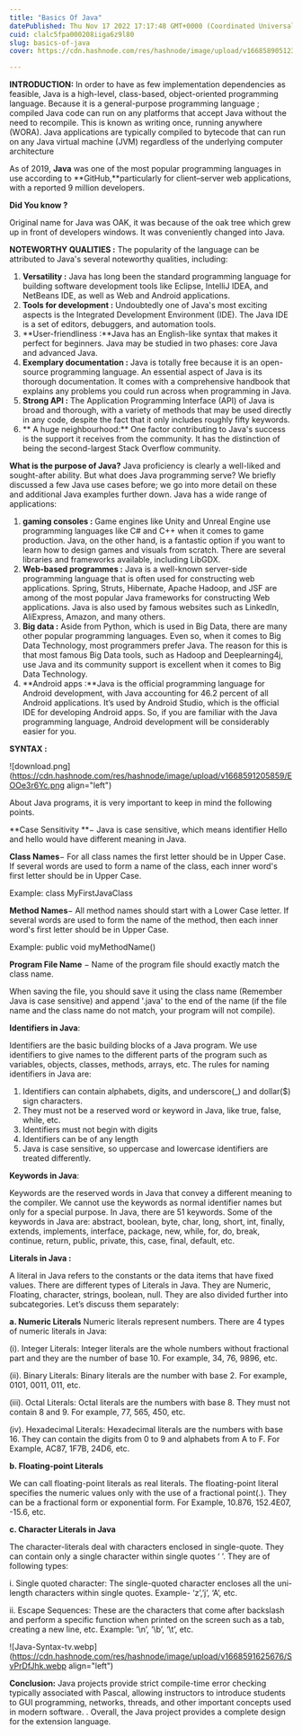 ```yaml
---
title: "Basics Of Java"
datePublished: Thu Nov 17 2022 17:17:48 GMT+0000 (Coordinated Universal Time)
cuid: clalc5fpa000208iiga6z9l80
slug: basics-of-java
cover: https://cdn.hashnode.com/res/hashnode/image/upload/v1668589051233/KGbVmziX1.png

---
```


**INTRODUCTION:**
In order to have as few implementation dependencies as feasible, Java is a high-level, class-based, object-oriented programming language. Because it is a general-purpose programming language ; compiled Java code can run on any platforms that accept Java without the need to recompile. This is known as writing once, running anywhere (WORA).
Java applications are typically compiled to bytecode that can run on any Java virtual machine (JVM) regardless of the underlying computer architecture

As of 2019, **Java** was one of the most popular programming languages in use according to **GitHub,**particularly for client–server web applications, with a reported 9 million developers.

**Did You know ?**

Original name for Java was OAK, it was because of the oak tree which grew up in front of developers windows. It was conveniently changed into Java.

**NOTEWORTHY QUALITIES :**
The popularity of the language can be attributed to Java's several noteworthy qualities, including:

1. **Versatility :** Java has long been the standard programming language for building software development tools like Eclipse, IntelliJ IDEA, and NetBeans IDE, as well as Web and Android applications.
2. **Tools for development :** Undoubtedly one of Java's most exciting aspects is the Integrated Development Environment (IDE). The Java IDE is a set of editors, debuggers, and automation tools.
3. **User-friendliness :**Java has an English-like syntax that makes it perfect for beginners. Java may be studied in two phases: core Java and advanced Java.
4. **Exemplary documentation :** Java is totally free because it is an open-source programming language. An essential aspect of Java is its thorough documentation. It comes with a comprehensive handbook that explains any problems you could run across when programming in Java.
5. **Strong API :** The Application Programming Interface (API) of Java is broad and thorough, with a variety of methods that may be used directly in any code, despite the fact that it only includes roughly fifty keywords.
6. ** A huge neighbourhood:** One factor contributing to Java's success is the support it receives from the community.  It has the distinction of being the second-largest Stack Overflow community.

**What is the purpose of Java?**
Java proficiency is clearly a well-liked and sought-after ability. But what does Java programming serve? We briefly discussed a few Java use cases before; we go into more detail on these and additional Java examples further down. Java has a wide range of applications:

1. **gaming consoles :**
Game engines like Unity and Unreal Engine use programming languages like C# and C++ when it comes to game production. Java, on the other hand, is a fantastic option if you want to learn how to design games and visuals from scratch. There are several libraries and frameworks available, including LibGDX.
2. **Web-based programmes :**
Java is a well-known server-side programming language that is often used for constructing web applications. Spring, Struts, Hibernate, Apache Hadoop, and JSF are among of the most popular Java frameworks for constructing Web applications. Java is also used by famous websites such as LinkedIn, AliExpress, Amazon, and many others.
3. **Big data :** Aside from Python, which is used in Big Data, there are many other popular programming languages. Even so, when it comes to Big Data Technology, most programmers prefer Java. The reason for this is that most famous Big Data tools, such as Hadoop and Deeplearning4j, use Java and its community support is excellent when it comes to Big Data Technology. 
4. **Android apps :**Java is the official programming language for Android development, with Java accounting for 46.2 percent of all Android applications. It’s used by Android Studio, which is the official IDE for developing Android apps. So, if you are familiar with the Java programming language, Android development will be considerably easier for you.

**SYNTAX :**

![download.png](https://cdn.hashnode.com/res/hashnode/image/upload/v1668591205859/EOOe3r6Yc.png align="left")

About Java programs, it is very important to keep in mind the following points.

**Case Sensitivity **− Java is case sensitive, which means identifier Hello and hello would have different meaning in Java.

**Class Names**− For all class names the first letter should be in Upper Case. If several words are used to form a name of the class, each inner word's first letter should be in Upper Case.

Example: class MyFirstJavaClass

**Method Names**− All method names should start with a Lower Case letter. If several words are used to form the name of the method, then each inner word's first letter should be in Upper Case.

Example: public void myMethodName()

**Program File Name** − Name of the program file should exactly match the class name.

When saving the file, you should save it using the class name (Remember Java is case sensitive) and append '.java' to the end of the name (if the file name and the class name do not match, your program will not compile).

**Identifiers in Java**:

Identifiers are the basic building blocks of a Java program. We use identifiers to give names to the different parts of the program such as variables, objects, classes, methods, arrays, etc.
The rules for naming identifiers in Java are:
1. Identifiers can contain alphabets, digits, and underscore(_) and dollar($) sign characters.
2. They must not be a reserved word or keyword in Java, like true, false, while, etc.
3. Identifiers must not begin with digits
4. Identifiers can be of any length
5. Java is case sensitive, so uppercase and lowercase identifiers are treated differently.

**Keywords in Java**:

Keywords are the reserved words in Java that convey a different meaning to the compiler. We cannot use the keywords as normal identifier names but only for a special purpose. In Java, there are 51 keywords.
Some of the keywords in Java are:
abstract, boolean, byte, char, long, short, int, finally, extends, implements, interface, package, new, while, for, do, break, continue, return, public, private, this, case, final, default, etc.

**Literals in Java :**

A literal in Java refers to the constants or the data items that have fixed values. There are different types of Literals in Java. They are Numeric, Floating, character, strings, boolean, null. They are also divided further into subcategories. Let’s discuss them separately:

**a. Numeric Literals** 
Numeric literals represent numbers. There are 4 types of numeric literals in Java:

(i).  Integer Literals: Integer literals are the whole numbers without fractional part and they are the number of base 10. For example, 34, 76, 9896, etc.

(ii).  Binary Literals: Binary literals are the number with base 2. For example, 0101, 0011, 011, etc.

(iii).  Octal Literals: Octal literals are the numbers with base 8. They must not contain 8 and 9. For example, 77, 565, 450, etc.

(iv).  Hexadecimal Literals: Hexadecimal literals are the numbers with base 16. They can contain the digits from 0 to 9 and alphabets from A to F. For Example, AC87, 1F7B, 24D6, etc.

**b. Floating-point Literals** 

We can call floating-point literals as real literals. The floating-point literal specifies the numeric values only with the use of a fractional point(.). They can be a fractional form or exponential form. For Example, 10.876, 152.4E07, -15.6, etc.

**c. Character Literals in Java**

The character-literals deal with characters enclosed in single-quote. They can contain only a single character within single quotes ‘ ’. They are of following types:

i. Single quoted character: The single-quoted character encloses all the uni-length characters within single quotes. Example- ‘z’,’j’, ‘A’, etc.

ii. Escape Sequences: These are the characters that come after backslash and perform a specific function when printed on the screen such as a tab, creating a new line, etc. Example: ’\n’, ‘\b’, ‘\t’, etc.


![Java-Syntax-tv.webp](https://cdn.hashnode.com/res/hashnode/image/upload/v1668591625676/SvPrDfJhk.webp align="left")

**Conclusion:**
Java projects provide strict compile-time error checking typically associated with Pascal, allowing instructors to introduce students to GUI programming, networks, threads, and other important concepts used in modern software. . Overall, the Java project provides a complete design for the extension language.


